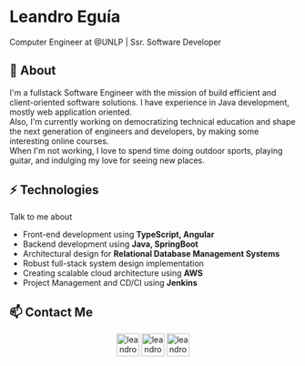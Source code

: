 # Leandro Eguía
Computer Engineer at @UNLP  |  Ssr. Software Developer 
## 🧐 About
I'm a fullstack Software Engineer with the mission of build efficient and client-oriented software solutions. I have experience in Java development, mostly web application oriented. 
<br>
Also, I'm currently working on democratizing technical education and shape the next generation of engineers and developers, by making some interesting online courses.
<br>
When I'm not working, I love to spend time doing outdoor sports, playing guitar, and indulging my love for seeing new places.  

## ⚡ Technologies
Talk to me about
- Front-end development using **TypeScript, Angular**
- Backend development using **Java, SpringBoot**
- Architectural design for **Relational Database Management Systems** 
- Robust full-stack system design implementation
- Creating scalable cloud architecture using **AWS**
- Project Management and CD/CI using **Jenkins**

## 📫 Contact Me

<p align="center">
<a href=https://www.behance.net/leandroeguia target="blank"><img align="center" src=https://cdn.jsdelivr.net/npm/simple-icons@5.14.0/icons/behance.svg alt="leandroeguia" height="40" width="40" /></a>
<a href=https://www.linkedin.com/in/leandroeguia target="blank"><img align="center" src=https://cdn.jsdelivr.net/npm/simple-icons@3.0.1/icons/linkedin.svg alt="leandroeguia" height="40" width="40" /></a>
<a href=https://instagram.com/sxnicyouth target="blank"><img align="center" src=https://cdn.jsdelivr.net/npm/simple-icons@3.0.1/icons/instagram.svg alt="leandroeguia" height="40" width="40" /></a>
</p>



